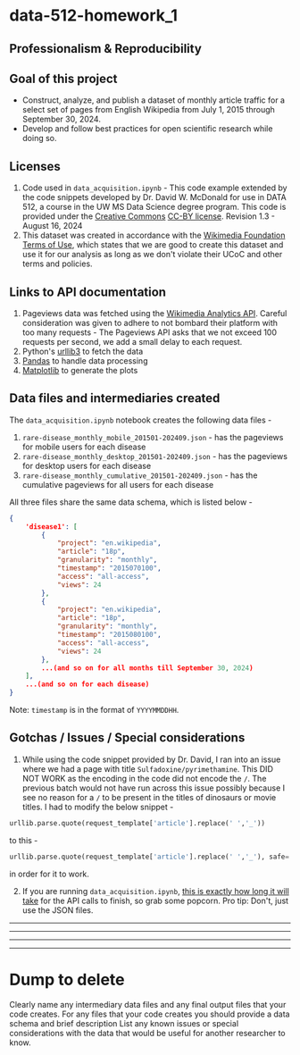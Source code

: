 # data-512-homework_1
## Professionalism &amp; Reproducibility

## Goal of this project
* Construct, analyze, and publish a dataset of monthly article traffic for a select set of pages from English Wikipedia from July 1, 2015 through September 30, 2024.
* Develop and follow best practices for open scientific research while doing so.

## Licenses
1. Code used in `data_acquisition.ipynb` - This code example extended by the code snippets developed by Dr. David W. McDonald for use in DATA 512, a course in the UW MS Data Science degree program. This code is provided under the [Creative Commons](https://creativecommons.org) [CC-BY license](https://creativecommons.org/licenses/by/4.0/). Revision 1.3 - August 16, 2024
2. This dataset was created in accordance with the [Wikimedia Foundation Terms of Use](https://foundation.wikimedia.org/wiki/Policy:Terms_of_Use), which states that we are good to create this dataset and use it for our analysis as long as we don't violate their UCoC and other terms and policies. 

## Links to API documentation
1. Pageviews data was fetched using the [Wikimedia Analytics API](https://doc.wikimedia.org/generated-data-platform/aqs/analytics-api/reference/page-views.html). Careful consideration was given to adhere to not bombard their platform with too many requests - The Pageviews API asks that we not exceed 100 requests per second, we add a small delay to each request.
2. Python's [urllib3](https://urllib3.readthedocs.io/en/stable/) to fetch the data
3. [Pandas](https://pandas.pydata.org/docs/) to handle data processing
4. [Matplotlib](https://matplotlib.org/stable/index.html) to generate the plots

## Data files and intermediaries created
The `data_acquisition.ipynb` notebook creates the following data files -
1. `rare-disease_monthly_mobile_201501-202409.json` - has the pageviews for mobile users for each disease
2. `rare-disease_monthly_desktop_201501-202409.json` - has the pageviews for desktop users for each disease
3. `rare-disease_monthly_cumulative_201501-202409.json` - has the cumulative pageviews for all users for each disease

All three files share the same data schema, which is listed below - 
```JSON
{
    'disease1': [
        {
            "project": "en.wikipedia",
            "article": "18p",
            "granularity": "monthly",
            "timestamp": "2015070100",
            "access": "all-access",
            "views": 24
        },
        {
            "project": "en.wikipedia",
            "article": "18p",
            "granularity": "monthly",
            "timestamp": "2015080100",
            "access": "all-access",
            "views": 24
        },
        ...(and so on for all months till September 30, 2024)
    ],
    ...(and so on for each disease)
}

```

Note: `timestamp` is in the format of `YYYYMMDDHH`.

## Gotchas / Issues / Special considerations

1. While using the code snippet provided by Dr. David, I ran into an issue where we had a page with title `Sulfadoxine/pyrimethamine`. This DID NOT WORK as the encoding in the code did not encode the `/`. The previous batch would not have run across this issue possibly because I see no reason for a `/` to be present in the titles of dinosaurs or movie titles. I had to modify the below snippet - 

```python
urllib.parse.quote(request_template['article'].replace(' ','_'))
```

to this -

```python
urllib.parse.quote(request_template['article'].replace(' ','_'), safe='')
```

in order for it to work.

2. If you are running `data_acquisition.ipynb`, [this is exactly how long it will take](https://www.youtube.com/watch?v=OWAevdIrLE8) for the API calls to finish, so grab some popcorn. Pro tip: Don't, just use the JSON files.



---
---
---
---

# Dump to delete

Clearly name any intermediary data files and any final output files that your code creates. 
For any files that your code creates you should provide a data schema and brief description
List any known issues or special considerations with the data that would be useful for another researcher to know. 
